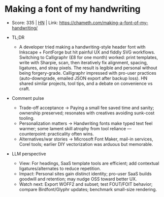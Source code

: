 # Making a font of my handwriting

- Score: 335 | [HN](https://news.ycombinator.com/item?id=45141636) | Link: https://chameth.com/making-a-font-of-my-handwriting/

- TL;DR
  - A developer tried making a handwriting-style header font with Inkscape + FontForge but hit painful UX and fiddly SVG workflows. Switching to Calligraphr (£8 for one month) worked: print templates, write with Sharpie, scan, then iteratively fix alignment, spacing, ligatures, and stray pixels. The result is legible and personal without being forgery-grade. Calligraphr impressed with pro-user practices (auto-downgrade, emailed JSON export after backup loss). HN shared similar projects, tool tips, and a debate on convenience vs craft.

- Comment pulse
  - Trade-off acceptance → Paying a small fee saved time and sanity; ownership preserved; resonates with creatives avoiding sunk-cost tooling.
  - Personalization matters → Handwriting fonts make typed text feel warmer; some lament skill atrophy from tool reliance — counterpoint: practicality often wins.
  - Alternatives/war stories → Microsoft Font Maker, mail-in services, Corel tools; earlier DIY vectorization was arduous but memorable.

- LLM perspective
  - View: For headings, SaaS template tools are efficient; add contextual ligatures/alternates to reduce repetition.
  - Impact: Personal sites gain distinct identity; pro-user SaaS builds goodwill and retention; may nudge OSS toward better UX.
  - Watch next: Export WOFF2 and subset; test FOUT/FOIT behavior; compare Birdfont/Glyphr updates; benchmark small-size rendering.
